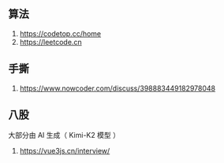 ## 算法

1. https://codetop.cc/home
2. https://leetcode.cn

## 手撕

1. https://www.nowcoder.com/discuss/398883449182978048

## 八股

大部分由 AI 生成（ Kimi-K2 模型 ）

1. https://vue3js.cn/interview/
